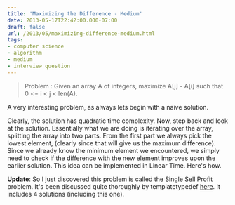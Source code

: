 ```yaml
---
title: 'Maximizing the Difference - Medium'
date: 2013-05-17T22:42:00.000-07:00
draft: false
url: /2013/05/maximizing-difference-medium.html
tags: 
- computer science
- algorithm
- medium
- interview question
---
```


> Problem : Given an array A of integers, maximize A\[j\] - A\[i\] such that 0 <= i < j < len(A).

  
A very interesting problem, as always lets begin with a naive solution.  
  
Clearly, the solution has quadratic time complexity. Now, step back and look at the solution. Essentially what we are doing is iterating over the array, splitting the array into two parts. From the first part we always pick the lowest element, (clearly since that will give us the maximum difference). Since we already know the minimum element we encountered, we simply need to check if the difference with the new element improves upon the earlier solution. This idea can be implemented in Linear Time. Here's how.  
  
  
**Update**: So I just discovered this problem is called the Single Sell Profit problem. It's been discussed quite thoroughly by templatetypedef [here](http://stackoverflow.com/a/7086577/216517). It includes 4 solutions (including this one).